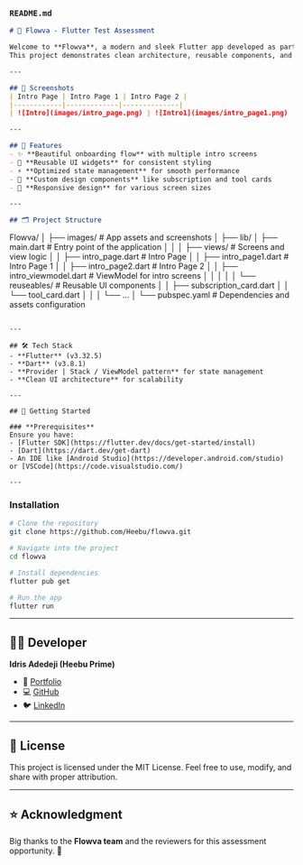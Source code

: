 ### **`README.md`**

```md
# 🌊 Flowva - Flutter Test Assessment

Welcome to **Flowva**, a modern and sleek Flutter app developed as part of a **test assessment project**.  
This project demonstrates clean architecture, reusable components, and scalable folder structuring in Flutter.

---

## 📸 Screenshots  
| Intro Page | Intro Page 1 | Intro Page 2 |
|------------|-------------|--------------|
| ![Intro](images/intro_page.png) | ![Intro1](images/intro_page1.png) | ![Intro2](images/intro_page2.png) |

---

## 🚀 Features  
- ✨ **Beautiful onboarding flow** with multiple intro screens  
- 🧩 **Reusable UI widgets** for consistent styling  
- ⚡ **Optimized state management** for smooth performance  
- 🎨 **Custom design components** like subscription and tool cards  
- 📱 **Responsive design** for various screen sizes

---

## 🗂️ Project Structure  
```

Flowva/
│
├── images/                       # App assets and screenshots
│
├── lib/
│   ├── main.dart                 # Entry point of the application
│   │
│   ├── views/                    # Screens and view logic
│   │   ├── intro\_page.dart       # Intro Page
│   │   ├── intro\_page1.dart      # Intro Page 1
│   │   ├── intro\_page2.dart      # Intro Page 2
│   │   ├── intro\_viewmodel.dart  # ViewModel for intro screens
│   │   │
│   │   └── reuseables/           # Reusable UI components
│   │       ├── subscription\_card.dart
│   │       └── tool\_card.dart
│   │
│   └── ...
│
└── pubspec.yaml                  # Dependencies and assets configuration

````

---

## 🛠️ Tech Stack  
- **Flutter** (v3.32.5)  
- **Dart** (v3.8.1)  
- **Provider | Stack / ViewModel pattern** for state management  
- **Clean UI architecture** for scalability  

---

## 🔧 Getting Started  

### **Prerequisites**
Ensure you have:
- [Flutter SDK](https://flutter.dev/docs/get-started/install)
- [Dart](https://dart.dev/get-dart)
- An IDE like [Android Studio](https://developer.android.com/studio) or [VSCode](https://code.visualstudio.com/)

---

````

### **Installation**
```bash
# Clone the repository
git clone https://github.com/Heebu/flowva.git

# Navigate into the project
cd flowva

# Install dependencies
flutter pub get

# Run the app
flutter run
````

---

## 🧑‍💻 Developer

**Idris Adedeji (Heebu Prime)**

* 💼 [Portfolio](https://my-cv-app-theta.vercel.app/)
* 💻 [GitHub](https://github.com/Heebu)
* 🐦 [LinkedIn](https://www.linkedin.com/in/idris-adedeji-1b3162246/)

---

## 📜 License

This project is licensed under the MIT License.
Feel free to use, modify, and share with proper attribution.

---

## ⭐ Acknowledgment

Big thanks to the **Flowva team** and the reviewers for this assessment opportunity. 🙌

````


